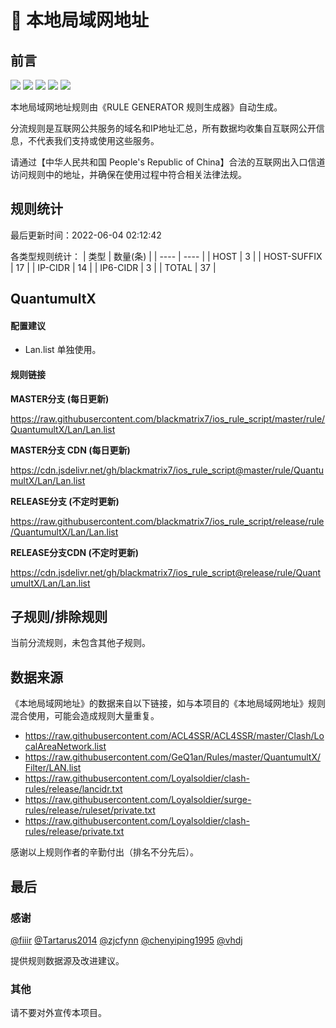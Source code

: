 # 🧸 本地局域网地址

## 前言

![](https://shields.io/badge/-移除重复规则-ff69b4) ![](https://shields.io/badge/-DOMAIN与DOMAIN--SUFFIX合并-green) ![](https://shields.io/badge/-DOMAIN--SUFFIX间合并-critical) ![](https://shields.io/badge/-DOMAIN--SUFFIX与DOMAIN--KEYWORD合并-blue) ![](https://shields.io/badge/-IP--CIDR(6)合并-blueviolet) 

本地局域网地址规则由《RULE GENERATOR 规则生成器》自动生成。

分流规则是互联网公共服务的域名和IP地址汇总，所有数据均收集自互联网公开信息，不代表我们支持或使用这些服务。

请通过【中华人民共和国 People's Republic of China】合法的互联网出入口信道访问规则中的地址，并确保在使用过程中符合相关法律法规。

## 规则统计

最后更新时间：2022-06-04 02:12:42

各类型规则统计：
| 类型 | 数量(条)  | 
| ---- | ----  |
| HOST | 3  | 
| HOST-SUFFIX | 17  | 
| IP-CIDR | 14  | 
| IP6-CIDR | 3  | 
| TOTAL | 37  | 


## QuantumultX 

#### 配置建议
- Lan.list 单独使用。

#### 规则链接
**MASTER分支 (每日更新)**

https://raw.githubusercontent.com/blackmatrix7/ios_rule_script/master/rule/QuantumultX/Lan/Lan.list

**MASTER分支 CDN (每日更新)**

https://cdn.jsdelivr.net/gh/blackmatrix7/ios_rule_script@master/rule/QuantumultX/Lan/Lan.list

**RELEASE分支 (不定时更新)**

https://raw.githubusercontent.com/blackmatrix7/ios_rule_script/release/rule/QuantumultX/Lan/Lan.list

**RELEASE分支CDN (不定时更新)**

https://cdn.jsdelivr.net/gh/blackmatrix7/ios_rule_script@release/rule/QuantumultX/Lan/Lan.list

## 子规则/排除规则


当前分流规则，未包含其他子规则。

## 数据来源

《本地局域网地址》的数据来自以下链接，如与本项目的《本地局域网地址》规则混合使用，可能会造成规则大量重复。

- https://raw.githubusercontent.com/ACL4SSR/ACL4SSR/master/Clash/LocalAreaNetwork.list
- https://raw.githubusercontent.com/GeQ1an/Rules/master/QuantumultX/Filter/LAN.list
- https://raw.githubusercontent.com/Loyalsoldier/clash-rules/release/lancidr.txt
- https://raw.githubusercontent.com/Loyalsoldier/surge-rules/release/ruleset/private.txt
- https://raw.githubusercontent.com/Loyalsoldier/clash-rules/release/private.txt


感谢以上规则作者的辛勤付出（排名不分先后）。

## 最后

### 感谢

[@fiiir](https://github.com/fiiir) [@Tartarus2014](https://github.com/Tartarus2014) [@zjcfynn](https://github.com/zjcfynn) [@chenyiping1995](https://github.com/chenyiping1995) [@vhdj](https://github.com/vhdj)

提供规则数据源及改进建议。

### 其他

请不要对外宣传本项目。